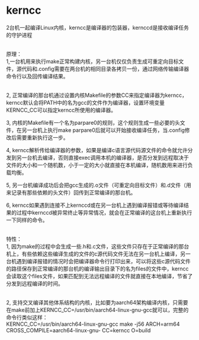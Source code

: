 # kerncc
2台机一起编译Linux内核，kerncc是编译器的包装器，kernccd是接收编译任务的守护进程

<br/>
原理：<br/>
1,一台机用来执行make正常构建内核，另一台机仅仅负责生成可重定向目标文件，源代码和.config需要在两台机的相同目录各拷贝一份，通过网络传输编译器命令行以及回传编译结果。<br/><br/>

2, 正常编译的那台机通过设置内核Makefile的参数CC来指定编译器为kerncc，kerncc默认会将PATH中的名为gcc的文件作为编译器，设置环境变量KERNCC_CC可以指定kerncc所使用的编译器。<br/>

3, 内核的Makefile有一个名为parpare0的规则，这个规则生成一些必要的头文件，在另一台机上执行make parpare0后就可以开始接收编译任务，当.config修改后需要重新执行这一步。<br/>

4, kerncc解析传给编译器的参数，如果是编译c语言源代码源文件的命令就允许分发到另一台机去编译，否则直接exec调用本机的编译器，是否分发到远程取决于文件的大小和一个随机数，小于一定的大小就直接在本机编译，随机数用来进行负载均衡。<br/>

5, 另一台机编译成功后会把gcc生成的.o文件（可重定向目标文件）和.d文件（用来记录有那些依赖的头文件）回传到正常编译的那台机。<br/>

6, kerncc如果遇到连接不上kernccd或在另一台机上遇到编译报错或等待编译结果的过程中kernccd被异常终止等异常情况，就会在正常编译的这台机上重新执行一下同样的命令。<br/>

<br/>
特性：<br/>
1, 因为make的过程中会生成一些.h和.c文件，这些文件只存在于正常编译的那台机上，有些依赖这些编译生成的文件的c源代码文件无法在另一台机上编译，另一台机遇到编译报错的情况时会把编译器命令行打印出来，可以将这些c源代码文件的路径保存到正常编译的那台机的编译输出目录下的名为files的文件中，kerncc会读取这个files文件，如果匹配到无法远程编译的文件就直接在本地编译，节省了分发到远程编译的时间。<br/><br/>

2, 支持交叉编译其他体系结构的内核，比如要为aarch64架构编译内核，只需要在make前加上KERNCC_CC=/usr/bin/aarch64-linux-gnu-gcc就可以，完整的命令行类似这样：<br/>
KERNCC_CC=/usr/bin/aarch64-linux-gnu-gcc make -j56 ARCH=arm64 CROSS_COMPILE=aarch64-linux-gnu- CC=kerncc O=build
